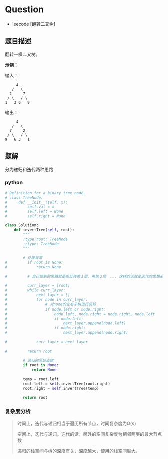 # Question

- leecode [翻转二叉树]

## 题目描述

翻转一棵二叉树。

**示例：**

输入：

```
     4
   /   \
  2     7
 / \   / \
1   3 6   9
```

输出：

```
     4
   /   \
  7     2
 / \   / \
9   6 3   1
```

## 题解

分为递归和迭代两种思路

### python

```python
# Definition for a binary tree node.
# class TreeNode:
#     def __init__(self, x):
#         self.val = x
#         self.left = None
#         self.right = None

class Solution:
    def invertTree(self, root):
        """
        :type root: TreeNode
        :rtype: TreeNode
        """
        
        # 处理异常
#         if root is None:
#             return None
        
#         # 自己想到的思路就是先反转第１层，再第２层　... 这样的话就是迭代的思想去做
        
#         curr_layer = [root]
#         while curr_layer:
#             next_layer = []
#             for node in curr_layer:
#                 # 对node的左右子树进行反转
#                 if node.left or node.right:
#                     node.left, node.right = node.right, node.left
#                     if node.left:
#                         next_layer.append(node.left)
#                     if node.right:
#                         next_layer.append(node.right)
                    
#             curr_layer = next_layer
        
#         return root
        
        # 递归的思想去做
        if root is None:
            return None
        
        temp = root.left
        root.left = self.invertTree(root.right)
        root.right = self.invertTree(temp)
        
        return root
```

### 复杂度分析

> 时间上，迭代与递归相当于遍历所有节点，时间复杂度为$O(n)$
>
> 空间上，迭代与递归。迭代的话，额外的空间复杂度为相邻两层的最大节点数
>
> 递归的栈空间与树的深度有关，深度越大，使用的栈空间越大。